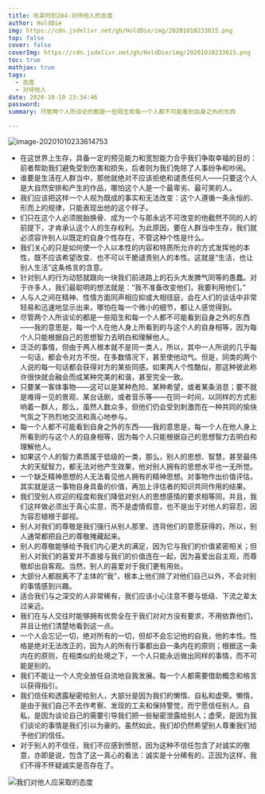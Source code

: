 ```yaml
---
title: 吼呆时刻284-对待他人的态度
author: HoldDie
img: https://cdn.jsdelivr.net/gh/HoldDie/img/20201010233615.png
top: false
cover: false
coverImg: https://cdn.jsdelivr.net/gh/HoldDie/img/20201010233615.png
toc: true
mathjax: true
tags:
  - 态度
  - 对待他人
date: 2020-10-10 23:34:46
password:
summary: 尽管两个人所谈论的都是一些陌生和每一个人都不可能看到自身之外的东西

---
```


![image-20201010233614753](https://cdn.jsdelivr.net/gh/HoldDie/img/20201010233615.png)



- 在这世界上生存，具备一定的预见能力和宽恕能力合乎我们争取幸福的目的：前者帮助我们避免受到伤害和损失，后者则为我们免除了人事纷争和吵闹。
- 谁要是生活在人群当中，那他就绝对不应该拒绝和谴责任何人——只要这个人是大自然安排和产生的作品，哪怕这个人是一个最卑劣、最可笑的人。
- 我们应该把这样一个人视为既成的事实和无法改变：这个人遵循一条永恒的、形而上的规律，只能表现出他的这个样子。
- 们只在这个人必须脱胎换骨、成为一个与那永远不可改变的他截然不同的人的前提下，才肯承认这个人的生存权利。为此原因，要在人群当中生存，我们就必须容许别人以既定的自身个性存在，不管这种个性是什么。
- 我们关心的只是如何使一个人以本性的内容和特质所允许的方式发挥他的本性，既不应该希望改变、也不可以干脆谴责别人的本性。这就是“生活，也让别人生活”这条格言的含意。
- 针对别人的行为动怒就跟向一块我们前进路上的石头大发脾气同等的愚蠢。对于许多人，我们最聪明的想法就是：“我不准备改变他们，我要利用他们。”
- 人与人之间在精神、性情方面同声相应抑或大相径庭，会在人们的谈话中非常轻易和迅速地显示出来，哪怕在每一个微小的细节，都让人感觉得到。
- 尽管两个人所谈论的都是一些陌生和每一个人都不可能看到自身之外的东西——我的意思是，每一个人在他人身上所看到的与这个人的自身相等，因为每个人只能根据自己的思想智力去明白和理解他人。
- 泛泛的事情，但由于两人根本就不是同一类人，所以，其中一人所说的几乎每一句话，都会令对方不悦，在多数情况下，甚至使他动气。但是，同类的两个人说的每一句话都会获得对方的某些同感。如果两人个性酷似，那这种彼此称许很快就会融会而成某种完美的和谐，甚至完全一致。
- 只要某一客体事物——这可以是某种危险、某种希望，或者某条消息；要不就是难得一见的景观、某台话剧，或者音乐等——在同一时间，以同样的方式影响着一群人，那么，虽然人数众多，但他们仍会受到刺激而在一种共同的愉快气氛之下热烈地交流和真心地参与。
- 每一个人都不可能看到自身之外的东西——我的意思是，每一个人在他人身上所看到的与这个人的自身相等，因为每个人只能根据自己的思想智力去明白和理解他人。
- 如果这个人的智力素质属于低级的一类，那么，别人的思想、智慧，甚至最伟大的天赋智力，都无法对他产生效果，他对别人拥有的思想水平也一无所觉。
- 一个缺乏精神思想的人无法看见他人拥有的精神思想。对事物作出价值评估，其实就是这一事物自身具备的价值，再加上评估者的知识共同作用的结果。
- 我们受别人欢迎的程度和我们降低对别人的思想感情的要求相等同，并且，我们这样做必须出于真心实意，而不是虚情假意，也不是出于对他人的容忍，因为容忍植根于鄙视。
- 别人对我们的尊敬是我们强行从别人那里、违背他们的意愿获得的，所以，别人通常都把自己的尊敬掩藏起来。
- 别人的尊敬能够给予我们内心更大的满足，因为它与我们的价值紧密相关；但别人对我们的喜爱并不直接与我们的价值连在一起，因为喜爱出自主观，而尊敬却出自客观。当然，别人的喜爱对于我们更有用处。
- 大部分人都脱离不了主体的“我”，根本上他们除了对他们自己以外，不会对别的事情感到兴趣。
- 适合我们与之深交的人非常稀有，我们应该小心注意不要与低级、下流之辈太过亲近。
- 我们在与人交往时能够拥有优势全在于我们对对方没有要求，不用依靠他们，并且让他们清楚地看到这一点。
- 一个人会忘记一切，绝对所有的一切，但却不会忘记他的自我，他的本性。性格是绝对无法改正的，因为人的所有行事都出自一条内在的原则；根据这一条内在的原则，在相类似的处境之下，一个人只能永远做出同样的事情，而不可能是别的。
- 我们不能让一个人完全放任自流地自我发展。每一个人都需要借助概念和格言以获得指引。
- 我们信任和透露秘密给别人，大部分是因为我们的懒惰、自私和虚荣。懒惰，是由于我们自己不去作考察、发现的工夫和保持警觉，而宁愿信任别人。自私，是因为谈论自己的需要引导我们把一些秘密泄露给别人；虚荣，是因为我们谈论的事情是我们引以为豪的。虽然如此，我们却仍然希望别人尊重我们给予他们的信任。
- 对于别人的不信任，我们不应感到愤怒，因为这种不信任包含了对诚实的敬意，亦即是说，包含了这一真心的看法：诚实是十分稀有的，正因为这样，我们不得不怀疑诚实是否存在了。

![我们对他人应采取的态度](https://cdn.jsdelivr.net/gh/HoldDie/img/20201010233625.png)